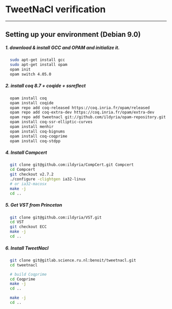 # TweetNaCl verification
-------------------------------

## Setting up your environment (Debian 9.0)

##### 1. download & install GCC and OPAM and initialize it.

````bash
  sudo apt-get install gcc
  sudo apt-get install opam
  opam init
  opam switch 4.05.0
````

##### 2. install coq 8.7 + coqide + ssreflect

````bash
  opam install coq
  opam install coqide
  opam repo add coq-released https://coq.inria.fr/opam/released
  opam repo add coq-extra-dev https://coq.inria.fr/opam/extra-dev
  opam repo add tweetnacl git://github.com/ildyria/opam-repository.git
  opam install coq-ssr-elliptic-curves
  opam install menhir
  opam install coq-bignums
  opam install coq-coqprime
  opam install coq-stdpp
````

##### 4. Install Compcert

````bash
  git clone git@github.com:ildyria/CompCert.git Compcert
  cd Compcert
  git checkout v2.7.2
  ./configure -clightgen ia32-linux
  # or ia32-macosx
  make -j
  cd ..
````

##### 5. Get VST from Princeton

````bash
  git clone git@github.com:ildyria/VST.git
  cd VST
  git checkout ECC
  make -j
  cd ..
````

##### 6. Install TweetNacl

````bash
  git clone git@gitlab.science.ru.nl:benoit/tweetnacl.git
  cd tweetnacl

  # build Coqprime
  cd Coqprime
  make -j
  cd ..

  make -j
  cd ..
````

<!--
##### 4. launch coqide from THIS folder (VST) so it uses `.loadpath`

````bash
  ./coqide
# or if you use ProofGeneral
  ./pg
````
-->

